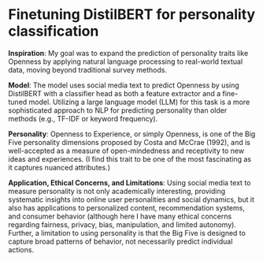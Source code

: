 # Finetuning DistilBERT for personality classification

**Inspiration**: My goal was to expand the prediction of personality traits like Openness by applying natural language processing to real-world textual data, moving beyond traditional survey methods.

**Model**: The model uses social media text to predict Openness by using DistilBERT with a classifier head as both a feature extractor and a fine-tuned model. Utilizing a large language model (LLM) for this task is a more sophisticated approach to NLP for predicting personality than older methods (e.g., TF-IDF or keyword frequency).

**Personality**: Openness to Experience, or simply Openness, is one of the Big Five personality dimensions proposed by Costa and McCrae (1992), and is well-accepted as a measure of open-mindedness and receptivity to new ideas and experiences. (I find this trait to be one of the most fascinating as it captures nuanced attributes.)

**Application, Ethical Concerns, and Limitations**: Using social media text to measure personality is not only academically interesting, providing systematic insights into online user personalities and social dynamics, but it also has applications to personalized content, recommendation systems, and consumer behavior (although here I have many ethical concerns regarding fairness, privacy, bias, manipulation, and limited autonomy). Further, a limitation to using personality is that the Big Five is designed to capture broad patterns of behavior, not necessarily predict individual actions.





